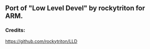 ## Port of "Low Level Devel" by rockytriton for ARM.

### Credits:
   https://github.com/rockytriton/LLD
